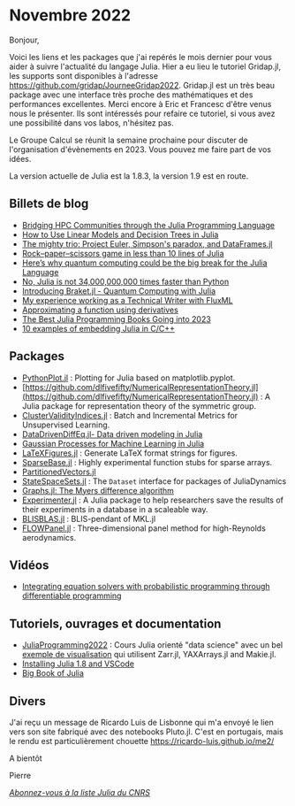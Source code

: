 # Novembre 2022 

Bonjour,

Voici les liens et les packages que j'ai repérés le mois dernier
pour vous aider à suivre l'actualité du langage Julia.  Hier a eu
lieu le tutoriel Gridap.jl, les supports sont disponibles à l'adresse
https://github.com/gridap/JourneeGridap2022.  Gridap.jl est un très
beau package avec une interface très proche des mathématiques et
des performances excellentes. Merci encore à Eric et Francesc d'être
venus nous le présenter. Ils sont intéressés pour refaire ce tutoriel,
si vous avez une possibilité dans vos labos, n'hésitez pas.

Le Groupe Calcul se réunit la semaine prochaine pour discuter de l'organisation 
d'évènements en 2023. Vous pouvez me faire part de vos idées.

La version actuelle de Julia est la 1.8.3, la version 1.9 est en route. 


## Billets de blog

- [Bridging HPC Communities through the Julia Programming Language](https://arxiv.org/pdf/2211.02740.pdf)
- [How to Use Linear Models and Decision Trees in Julia](https://www.freecodecamp.org/news/linear-models-vs-decision-trees-in-julia/)
- [The mighty trio: Project Euler, Simpson's paradox, and DataFrames.jl](https://bkamins.github.io/julialang/2022/11/25/paradox.html)
- [Rock–paper–scissors game in less than 10 lines of Julia](https://giordano.github.io/blog/2017-11-03-rock-paper-scissors/)
- [Here’s why quantum computing could be the big break for the Julia Language](https://juliazoid.com/heres-why-quantum-computing-could-be-the-big-break-for-the-julia-language-4684eb15bc12)
- [No, Julia is not 34,000,000,000 times faster than Python](https://juliazoid.com/no-julia-is-not-34-000-000-000-times-faster-than-python-f63e956313d7)
- [Introducing Braket.jl - Quantum Computing with Julia](https://forem.julialang.org/kshyatt/introducing-braketjl-10f2) 
- [My experience working as a Technical Writer with FluxML](https://forem.julialang.org/saransh/my-experience-working-as-a-technical-writer-with-fluxml-part-1-33g)
- [Approximating a function using derivatives](https://www.tamaspapp.eu/pages/blog/2022/hermite-approximation-spectralkit/index.html)
- [The Best Julia Programming Books Going into 2023](https://juliazoid.com/the-best-julia-programming-books-going-into-2023-ab51adae091c)
- [10 examples of embedding Julia in C/C++](https://blog.esciencecenter.nl/10-examples-of-embedding-julia-in-c-c-66282477e62c)

## Packages

- [PythonPlot.jl](https://github.com/stevengj/PythonPlot.jl) : Plotting for Julia based on matplotlib.pyplot.
- [https://github.com/dlfivefifty/NumericalRepresentationTheory.jl](https://github.com/dlfivefifty/NumericalRepresentationTheory.jl) : A Julia package for representation theory of the symmetric group.
- [ClusterValidityIndices.jl](https://github.com/AP6YC/ClusterValidityIndices.jl) : Batch and Incremental Metrics for Unsupervised Learning.
- [DataDrivenDiffEq.jl- Data driven modeling in Julia](https://youtu.be/Cn5HO78Q2XA) 
- [Gaussian Processes for Machine Learning in Julia](https://github.com/JuliaGaussianProcesses)
- [LaTeXFigures.jl](https://github.com/singularitti/LaTeXFigures.jl) : Generate LaTeX format strings for figures.
- [SparseBase.jl](https://github.com/Wimmerer/SparseBase.jl) : Highly experimental function stubs for sparse arrays.
- [PartitionedVectors.jl](https://github.com/JuliaSmoothOptimizers/PartitionedVectors.jl)
- [StateSpaceSets.jl](https://github.com/JuliaDynamics/StateSpaceSets.jl) : The `Dataset` interface for packages of JuliaDynamics
- [Graphs.jl: The Myers difference algorithm](https://opensourc.es/blog/graphs.jl-the-myers-difference-algorithm/index.html)
- [Experimenter.jl](https://github.com/JamieMair/Experimenter.jl) : A Julia package to help researchers save the results of their experiments in a database in a scaleable way.
- [BLISBLAS.jl](https://github.com/JuliaLinearAlgebra/BLISBLAS.jl) : BLIS-pendant of MKL.jl
- [FLOWPanel.jl](https://github.com/byuflowlab/FLOWPanel.jl) : Three-dimensional panel method for high-Reynolds aerodynamics.

## Vidéos

- [Integrating equation solvers with probabilistic programming through differentiable programming](http://www.stochasticlifestyle.com/integrating-equation-solvers-with-probabilistic-programming-through-differentiable-programming/)


## Tutoriels, ouvrages et documentation

- [JuliaProgramming2022](https://github.com/lazarusA/JuliaProgramming2022) : Cours Julia orienté "data science" avec un bel [exemple de visualisation](https://www.youtube.com/watch?v=VPfmsEumB2o) qui utilisent  Zarr.jl, YAXArrays.jl and Makie.jl.
- [Installing Julia 1.8 and VSCode](https://ufechner7.github.io/2022/08/18/installing-julia.html)
- [Big Book of Julia](https://codeberg.org/AdamWysokinski/BBJ)

## Divers

J'ai reçu un message de Ricardo Luis de Lisbonne qui m'a envoyé le lien vers son site fabriqué 
avec des notebooks Pluto.jl. C'est en portugais, mais le rendu est particulièrement chouette 
 https://ricardo-luis.github.io/me2/

A bientôt

Pierre

[*Abonnez-vous à la liste Julia du CNRS*](https://listes.services.cnrs.fr/wws/subscribe/julia)
